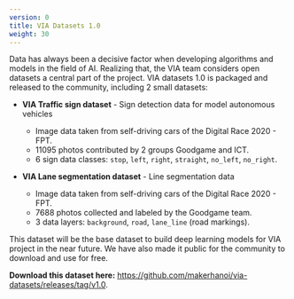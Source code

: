 ```yaml
---
version: 0
title: VIA Datasets 1.0
weight: 30
---
```


Data has always been a decisive factor when developing algorithms and models in the field of AI. Realizing that, the VIA team considers open datasets a central part of the project. VIA datasets 1.0 is packaged and released to the community, including 2 small datasets:

- **VIA Traffic sign dataset** - Sign detection data for model autonomous vehicles
    + Image data taken from self-driving cars of the Digital Race 2020 - FPT.
    + 11095 photos contributed by 2 groups Goodgame and ICT.
    + 6 sign data classes: `stop`, `left`, `right`, `straight`, `no_left`, `no_right`.

- **VIA Lane segmentation dataset** - Line segmentation data
    + Image data taken from self-driving cars of the Digital Race 2020 - FPT.
    + 7688 photos collected and labeled by the Goodgame team.
    + 3 data layers: `background`, `road`, `lane_line` (road markings).

This dataset will be the base dataset to build deep learning models for VIA project in the near future. We have also made it public for the community to download and use for free.

**Download this dataset here:** <https://github.com/makerhanoi/via-datasets/releases/tag/v1.0>.